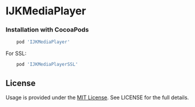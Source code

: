 # IJKMediaPlayer

### Installation with CocoaPods
```ruby
    pod 'IJKMediaPlayer'
```
For SSL:
```ruby
    pod 'IJKMediaPlayerSSL'
```

## License
Usage is provided under the [MIT License](http://opensource.org/licenses/mit-license.php). See LICENSE for the full details.
